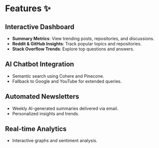 # Features ✨

## Interactive Dashboard
- **Summary Metrics**: View trending posts, repositories, and discussions.
- **Reddit & GitHub Insights**: Track popular topics and repositories.
- **Stack Overflow Trends**: Explore top questions and answers.

## AI Chatbot Integration
- Semantic search using Cohere and Pinecone.
- Fallback to Google and YouTube for extended queries.

## Automated Newsletters
- Weekly AI-generated summaries delivered via email.
- Personalized insights and trends.

## Real-time Analytics
- Interactive graphs and sentiment analysis.
